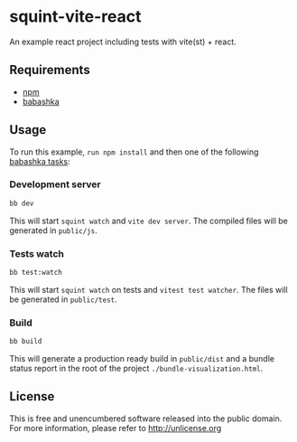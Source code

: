# squint-vite-react

An example react project including tests with vite(st) + react.

## Requirements
- [npm](https://www.npmjs.com/)
- [babashka](https://babashka.org/)

## Usage

To run this example, `run npm install` and then one of the following [babashka tasks](bb.edn):

### Development server
```bash
bb dev
```

This will start `squint watch` and `vite dev server`. The compiled files will be
generated in `public/js`.

### Tests watch

```bash
bb test:watch
```

This will start `squint watch` on tests and `vitest test watcher`. The files
will be generated in `public/test`.

### Build

```bash
bb build
```

This will generate a production ready build in `public/dist` and a bundle status
report in the root of the project `./bundle-visualization.html`.

## License
This is free and unencumbered software released into the public domain.
For more information, please refer to <http://unlicense.org>
